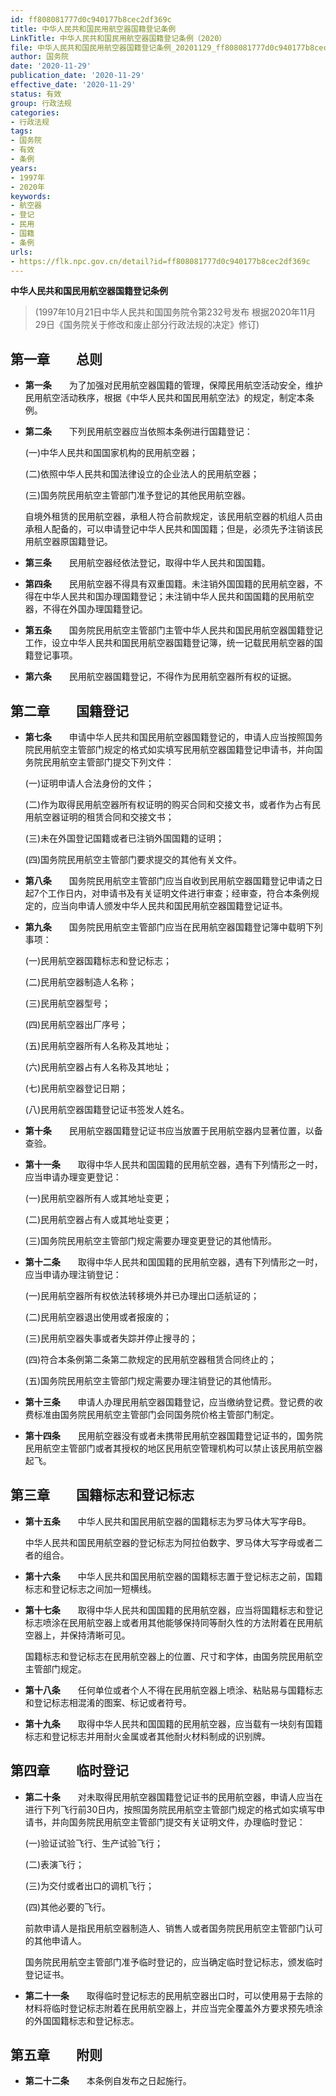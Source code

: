 ```yaml
---
id: ff808081777d0c940177b8cec2df369c
title: 中华人民共和国民用航空器国籍登记条例
LinkTitle: 中华人民共和国民用航空器国籍登记条例（2020）
file: 中华人民共和国民用航空器国籍登记条例_20201129_ff808081777d0c940177b8cec2df369c.docx
author: 国务院
date: '2020-11-29'
publication_date: '2020-11-29'
effective_date: '2020-11-29'
status: 有效
group: 行政法规
categories:
- 行政法规
tags:
- 国务院
- 有效
- 条例
years:
- 1997年
- 2020年
keywords:
- 航空器
- 登记
- 民用
- 国籍
- 条例
urls:
- https://flk.npc.gov.cn/detail?id=ff808081777d0c940177b8cec2df369c
---
```


**中华人民共和国民用航空器国籍登记条例**

> (1997年10月21日中华人民共和国国务院令第232号发布 根据2020年11月29日《国务院关于修改和废止部分行政法规的决定》修订)

## 第一章　　总则

- **第一条**　　为了加强对民用航空器国籍的管理，保障民用航空活动安全，维护民用航空活动秩序，根据《中华人民共和国民用航空法》的规定，制定本条例。

- **第二条**　　下列民用航空器应当依照本条例进行国籍登记：

  (一)中华人民共和国国家机构的民用航空器；

  (二)依照中华人民共和国法律设立的企业法人的民用航空器；

  (三)国务院民用航空主管部门准予登记的其他民用航空器。

  自境外租赁的民用航空器，承租人符合前款规定，该民用航空器的机组人员由承租人配备的，可以申请登记中华人民共和国国籍；但是，必须先予注销该民用航空器原国籍登记。

- **第三条**　　民用航空器经依法登记，取得中华人民共和国国籍。

- **第四条**　　民用航空器不得具有双重国籍。未注销外国国籍的民用航空器，不得在中华人民共和国办理国籍登记；未注销中华人民共和国国籍的民用航空器，不得在外国办理国籍登记。

- **第五条**　　国务院民用航空主管部门主管中华人民共和国民用航空器国籍登记工作，设立中华人民共和国民用航空器国籍登记簿，统一记载民用航空器的国籍登记事项。

- **第六条**　　民用航空器国籍登记，不得作为民用航空器所有权的证据。

## 第二章　　国籍登记

- **第七条**　　申请中华人民共和国民用航空器国籍登记的，申请人应当按照国务院民用航空主管部门规定的格式如实填写民用航空器国籍登记申请书，并向国务院民用航空主管部门提交下列文件：

  (一)证明申请人合法身份的文件；

  (二)作为取得民用航空器所有权证明的购买合同和交接文书，或者作为占有民用航空器证明的租赁合同和交接文书；

  (三)未在外国登记国籍或者已注销外国国籍的证明；

  (四)国务院民用航空主管部门要求提交的其他有关文件。

- **第八条**　　国务院民用航空主管部门应当自收到民用航空器国籍登记申请之日起7个工作日内，对申请书及有关证明文件进行审查；经审查，符合本条例规定的，应当向申请人颁发中华人民共和国民用航空器国籍登记证书。

- **第九条**　　国务院民用航空主管部门应当在民用航空器国籍登记簿中载明下列事项：

  (一)民用航空器国籍标志和登记标志；

  (二)民用航空器制造人名称；

  (三)民用航空器型号；

  (四)民用航空器出厂序号；

  (五)民用航空器所有人名称及其地址；

  (六)民用航空器占有人名称及其地址；

  (七)民用航空器登记日期；

  (八)民用航空器国籍登记证书签发人姓名。

- **第十条**　　民用航空器国籍登记证书应当放置于民用航空器内显著位置，以备查验。

- **第十一条**　　取得中华人民共和国国籍的民用航空器，遇有下列情形之一时，应当申请办理变更登记：

  (一)民用航空器所有人或其地址变更；

  (二)民用航空器占有人或其地址变更；

  (三)国务院民用航空主管部门规定需要办理变更登记的其他情形。

- **第十二条**　　取得中华人民共和国国籍的民用航空器，遇有下列情形之一时，应当申请办理注销登记：

  (一)民用航空器所有权依法转移境外并已办理出口适航证的；

  (二)民用航空器退出使用或者报废的；

  (三)民用航空器失事或者失踪并停止搜寻的；

  (四)符合本条例第二条第二款规定的民用航空器租赁合同终止的；

  (五)国务院民用航空主管部门规定需要办理注销登记的其他情形。

- **第十三条**　　申请人办理民用航空器国籍登记，应当缴纳登记费。登记费的收费标准由国务院民用航空主管部门会同国务院价格主管部门制定。

- **第十四条**　　民用航空器没有或者未携带民用航空器国籍登记证书的，国务院民用航空主管部门或者其授权的地区民用航空管理机构可以禁止该民用航空器起飞。

## 第三章　　国籍标志和登记标志

- **第十五条**　　中华人民共和国民用航空器的国籍标志为罗马体大写字母B。

  中华人民共和国民用航空器的登记标志为阿拉伯数字、罗马体大写字母或者二者的组合。

- **第十六条**　　中华人民共和国民用航空器的国籍标志置于登记标志之前，国籍标志和登记标志之间加一短横线。

- **第十七条**　　取得中华人民共和国国籍的民用航空器，应当将国籍标志和登记标志喷涂在民用航空器上或者用其他能够保持同等耐久性的方法附着在民用航空器上，并保持清晰可见。

  国籍标志和登记标志在民用航空器上的位置、尺寸和字体，由国务院民用航空主管部门规定。

- **第十八条**　　任何单位或者个人不得在民用航空器上喷涂、粘贴易与国籍标志和登记标志相混淆的图案、标记或者符号。

- **第十九条**　　取得中华人民共和国国籍的民用航空器，应当载有一块刻有国籍标志和登记标志并用耐火金属或者其他耐火材料制成的识别牌。

## 第四章　　临时登记

- **第二十条**　　对未取得民用航空器国籍登记证书的民用航空器，申请人应当在进行下列飞行前30日内，按照国务院民用航空主管部门规定的格式如实填写申请书，并向国务院民用航空主管部门提交有关证明文件，办理临时登记：

  (一)验证试验飞行、生产试验飞行；

  (二)表演飞行；

  (三)为交付或者出口的调机飞行；

  (四)其他必要的飞行。

  前款申请人是指民用航空器制造人、销售人或者国务院民用航空主管部门认可的其他申请人。

  国务院民用航空主管部门准予临时登记的，应当确定临时登记标志，颁发临时登记证书。

- **第二十一条**　　取得临时登记标志的民用航空器出口时，可以使用易于去除的材料将临时登记标志附着在民用航空器上，并应当完全覆盖外方要求预先喷涂的外国国籍标志和登记标志。

## 第五章　　附则

- **第二十二条**　　本条例自发布之日起施行。
